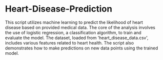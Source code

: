 # Heart-Disease-Prediction

This script utilizes machine learning to predict the likelihood of heart disease based on provided medical data.
The core of the analysis involves the use of logistic regression, a classification algorithm, to train and evaluate the model. 
The dataset, loaded from 'heart_disease_data.csv', includes various features related to heart health. The script also demonstrates how to make predictions on new data points using the trained model. 
